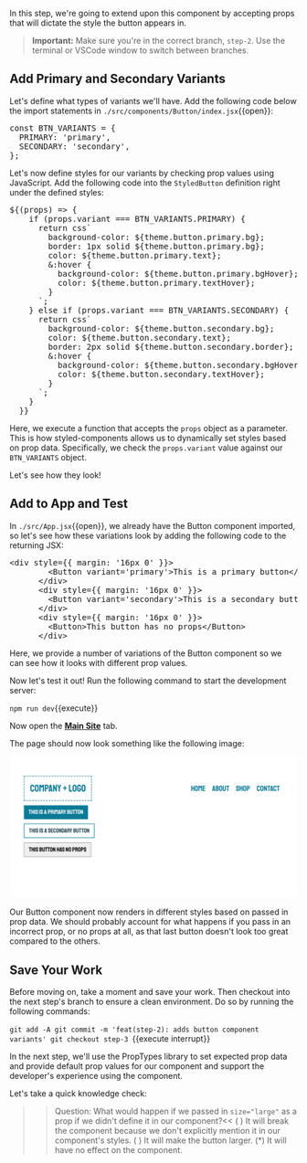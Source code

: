 
In this step, we're going to extend upon this component by accepting props that will dictate the style the button appears in.

> **Important:** Make sure you're in the correct branch, `step-2`. Use the terminal or VSCode window to switch between branches.

## Add Primary and Secondary Variants

Let's define what types of variants we'll have. Add the following code below the import statements in `./src/components/Button/index.jsx`{{open}}:

<pre class="file" data-filename="./src/components/Button/index.jsx" data-target="insert" data-marker="#step-2_1">const BTN_VARIANTS = {
  PRIMARY: &#x27;primary&#x27;,
  SECONDARY: &#x27;secondary&#x27;,
};
</pre> 

Let's now define styles for our variants by checking prop values using JavaScript. Add the following code into the `StyledButton` definition right under the defined styles:

<pre class="file" data-filename="./src/components/Button/index.jsx" data-target="insert" data-marker="#step-2_2">${(props) =&#x3E; {
    if (props.variant === BTN_VARIANTS.PRIMARY) {
      return css&#x60;
        background-color: ${theme.button.primary.bg};
        border: 1px solid ${theme.button.primary.bg};
        color: ${theme.button.primary.text};
        &#x26;:hover {
          background-color: ${theme.button.primary.bgHover};
          color: ${theme.button.primary.textHover};
        }
      &#x60;;
    } else if (props.variant === BTN_VARIANTS.SECONDARY) {
      return css&#x60;
        background-color: ${theme.button.secondary.bg};
        color: ${theme.button.secondary.text};
        border: 2px solid ${theme.button.secondary.border};
        &#x26;:hover {
          background-color: ${theme.button.secondary.bgHover};
          color: ${theme.button.secondary.textHover};
        }
      &#x60;;
    }
  }}
</pre>

Here, we execute a function that accepts the `props` object as a parameter. This is how styled-components allows us to dynamically set styles based on prop data. Specifically, we check the `props.variant` value against our `BTN_VARIANTS` object.

Let's see how they look!

## Add to App and Test

In `./src/App.jsx`{{open}}, we already have the Button component imported, so let's see how these variations look by adding the following code to the returning JSX:

<pre class="file" data-filename="./src/App.jsx" data-target="insert" data-marker="#step-2_4">&#x3C;div style={{ margin: &#x27;16px 0&#x27; }}&#x3E;
        &#x3C;Button variant=&#x27;primary&#x27;&#x3E;This is a primary button&#x3C;/Button&#x3E;
      &#x3C;/div&#x3E;
      &#x3C;div style={{ margin: &#x27;16px 0&#x27; }}&#x3E;
        &#x3C;Button variant=&#x27;secondary&#x27;&#x3E;This is a secondary button&#x3C;/Button&#x3E;
      &#x3C;/div&#x3E;
      &#x3C;div style={{ margin: &#x27;16px 0&#x27; }}&#x3E;
        &#x3C;Button&#x3E;This button has no props&#x3C;/Button&#x3E;
      &#x3C;/div&#x3E;
</pre>

Here, we provide a number of variations of the Button component so we can see how it looks with different prop values.

Now let's test it out! Run the following command to start the development server:

`npm run dev`{{execute}}

Now open the [**Main Site**](https://[[HOST_SUBDOMAIN]]-3000-[[KATACODA_HOST]].environments.katacoda.com) tab.

The page should now look something like the following image:

![The page now displays multiple buttons with different styles.](./assets/step-02_1.png)

Our Button component now renders in different styles based on passed in prop data. We should probably account for what happens if you pass in an incorrect prop, or no props at all, as that last button doesn't look too great compared to the others.

## Save Your Work

Before moving on, take a moment and save your work. Then checkout into the next step's branch to ensure a clean environment. Do so by running the following commands:

`git add -A
git commit -m 'feat(step-2): adds button component variants'
git checkout step-3
`{{execute interrupt}}

In the next step, we'll use the PropTypes library to set expected prop data and provide default prop values for our component and support the developer's experience using the component.

Let's take a quick knowledge check:

>>Question: What would happen if we passed in `size="large"` as a prop if we didn't define it in our component?<<
( )  It will break the component because we don't explicitly mention it in our component's styles.
( )  It will make the button larger.
(*)  It will have no effect on the component.
